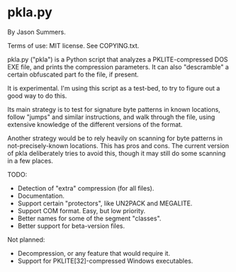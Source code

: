 # pkla.py

By Jason Summers.

Terms of use: MIT license. See COPYING.txt.

pkla.py ("pkla") is a Python script that analyzes a PKLITE-compressed DOS
EXE file, and prints the compression parameters. It can also "descramble"
a certain obfuscated part fo the file, if present.

It is experimental. I'm using this script as a test-bed, to try to figure
out a good way to do this.

Its main strategy is to test for signature byte patterns in known
locations, follow "jumps" and similar instructions, and walk through the
file, using extensive knowledge of the different versions of the format.

Another strategy would be to rely heavily on scanning for byte patterns in
not-precisely-known locations. This has pros and cons. The current version
of pkla deliberately tries to avoid this, though it may still do some
scanning in a few places.

TODO:
* Detection of "extra" compression (for all files).
* Documentation.
* Support certain "protectors", like UN2PACK and MEGALITE.
* Support COM format. Easy, but low priority.
* Better names for some of the segment "classes".
* Better support for beta-version files.

Not planned:
* Decompression, or any feature that would require it.
* Support for PKLITE[32]-compressed Windows executables.
